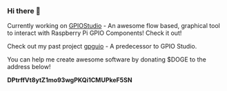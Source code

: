 ### Hi there 👋

Currently working on [GPIOStudio](https://www.github.com/arnitdo/GPIOStudio) - An awesome flow based, graphical tool to interact with Raspberry Pi GPIO Components! Check it out!

Check out my past project [gpguio](https://www.github.com/arnitdo/gpguio) - A predecessor to GPIO Studio.

You can help me create awesome software by donating $DOGE to the address below!

**DPtrffVt8ytZ1mo93wgPKQi1CMUPkeF5SN**
